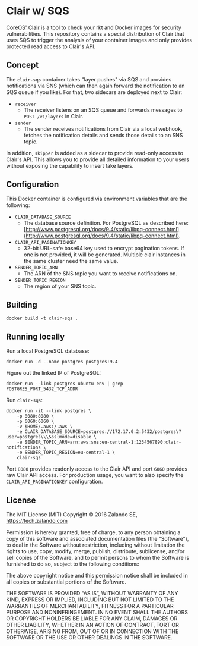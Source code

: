 # Clair w/ SQS

[CoreOS' Clair](https://github.com/coreos/clair) is a tool to check your rkt and Docker images for
security vulnerabilities. This repository contains a special distribution of Clair that uses SQS to
trigger the analysis of your container images and only provides protected read access to Clair's
API.

## Concept

The `clair-sqs` container takes "layer pushes" via SQS and provides notifications via SNS (which
can then again forward the notification to an SQS queue if you like). For that, two sidecars are
deployed next to Clair:

* `receiver`
  * The receiver listens on an SQS queue and forwards messages to `POST /v1/layers` in Clair.
* `sender`
  * The sender receives notifications from Clair via a local webhook, fetches the notification
    details and sends those details to an SNS topic.

In addition, `skipper` is added as a sidecar to provide read-only access to Clair's API. This
allows you to provide all detailed information to your users without exposing the capability to
insert fake layers.

## Configuration

This Docker container is configured via environment variables that are the following:

* `CLAIR_DATABASE_SOURCE`
  * The database source definition. For PostgreSQL as described here:
    [http://www.postgresql.org/docs/9.4/static/libpq-connect.html](http://www.postgresql.org/docs/9.4/static/libpq-connect.html).
* `CLAIR_API_PAGINATIONKEY`
  * 32-bit URL-safe base64 key used to encrypt pagination tokens. If one is not provided, it will
    be generated. Multiple clair instances in the same cluster need the same value.
* `SENDER_TOPIC_ARN`
  * The ARN of the SNS topic you want to receive notifications on.
* `SENDER_TOPIC_REGION`
  * The region of your SNS topic.

## Building

    docker build -t clair-sqs .

## Running locally

Run a local PostgreSQL database:

    docker run -d --name postgres postgres:9.4

Figure out the linked IP of PostgreSQL:

    docker run --link postgres ubuntu env | grep POSTGRES_PORT_5432_TCP_ADDR

Run `clair-sqs`:

    docker run -it --link postgres \
        -p 8080:8080 \
        -p 6060:6060 \
        -v $HOME/.aws:/.aws \
        -e CLAIR_DATABASE_SOURCE=postgres://172.17.0.2:5432/postgres\?user=postgres\\\&sslmode=disable \
        -e SENDER_TOPIC_ARN=arn:aws:sns:eu-central-1:1234567890:clair-notifications \
        -e SENDER_TOPIC_REGION=eu-central-1 \
        clair-sqs

Port `8080` provides readonly access to the Clair API and port `6060` provides raw Clair API
access. For production usage, you want to also specify the `CLAIR_API_PAGINATIONKEY`
configuration.

## License

The MIT License (MIT) Copyright © 2016 Zalando SE, https://tech.zalando.com

Permission is hereby granted, free of charge, to any person obtaining a copy of this software and
associated documentation files (the “Software”), to deal in the Software without restriction,
including without limitation the rights to use, copy, modify, merge, publish, distribute,
sublicense, and/or sell copies of the Software, and to permit persons to whom the Software is
furnished to do so, subject to the following conditions:

The above copyright notice and this permission notice shall be included in all copies or
substantial portions of the Software.

THE SOFTWARE IS PROVIDED “AS IS”, WITHOUT WARRANTY OF ANY KIND, EXPRESS OR IMPLIED, INCLUDING
BUT NOT LIMITED TO THE WARRANTIES OF MERCHANTABILITY, FITNESS FOR A PARTICULAR PURPOSE AND
NONINFRINGEMENT. IN NO EVENT SHALL THE AUTHORS OR COPYRIGHT HOLDERS BE LIABLE FOR ANY CLAIM,
DAMAGES OR OTHER LIABILITY, WHETHER IN AN ACTION OF CONTRACT, TORT OR OTHERWISE, ARISING FROM, OUT
OF OR IN CONNECTION WITH THE SOFTWARE OR THE USE OR OTHER DEALINGS IN THE SOFTWARE.
